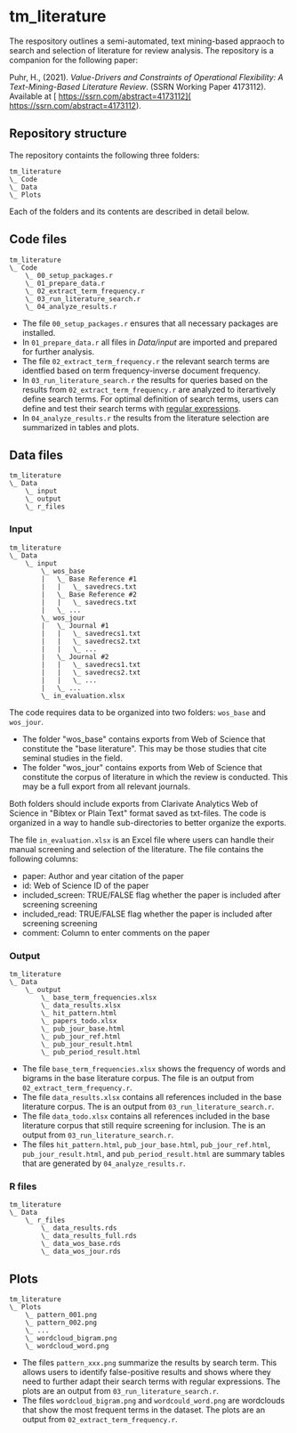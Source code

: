 # tm_literature
The respository outlines a semi-automated, text mining-based appraoch to search and selection of literature for review analysis. The repository is a companion for the following paper:

Puhr, H., (2021). *Value-Drivers and Constraints of Operational Flexibility: A Text-Mining-Based Literature Review*. (SSRN Working Paper 4173112). Available at [ https://ssrn.com/abstract=4173112]( https://ssrn.com/abstract=4173112).


## Repository structure

The repository containts the following three folders:

```
tm_literature
\_ Code
\_ Data
\_ Plots
```

Each of the folders and its contents are described in detail below.

## Code files

```
tm_literature
\_ Code
	\_ 00_setup_packages.r
	\_ 01_prepare_data.r
	\_ 02_extract_term_frequency.r
	\_ 03_run_literature_search.r
	\_ 04_analyze_results.r
```

* The file `00_setup_packages.r` ensures that all necessary packages are installed.
* In `01_prepare_data.r` all files in *Data/input* are imported and prepared for further analysis.
* The file `02_extract_term_frequency.r` the relevant search terms are identfied based on term frequency-inverse document frequency.
* In `03_run_literature_search.r` the results for queries based on the results from `02_extract_term_frequency.r` are analyzed to iterartively define search terms. For optimal definition of search terms, users can define and test their search terms with [regular expressions](https://stringr.tidyverse.org/articles/regular-expressions.html).
* In `04_analyze_results.r` the results from the literature selection are summarized in tables and plots.

## Data files

```
tm_literature
\_ Data
	\_ input
	\_ output
	\_ r_files
```
		
### Input

```
tm_literature
\_ Data
	\_ input
		\_ wos_base
		|	\_ Base Reference #1
		|	|	\_ savedrecs.txt
		|	\_ Base Reference #2
		|	|	\_ savedrecs.txt
		|	\_ ...
		\_ wos_jour
		|	\_ Journal #1
		|	|	\_ savedrecs1.txt
		|	|	\_ savedrecs2.txt
		|	|	\_ ...
		|	\_ Journal #2
		|	|	\_ savedrecs1.txt
		|	|	\_ savedrecs2.txt
		|	|	\_ ...
		|	\_ ...
		\_ in_evaluation.xlsx
```

The code requires data to be organized into two folders: `wos_base` and `wos_jour`.

* The folder "wos_base" contains exports from Web of Science that constitute the "base literature". This may be those studies that cite seminal studies in the field.
* The folder "wos_jour" contains exports from Web of Science that constitute the corpus of literature in which the review is conducted. This may be a full export from all relevant journals.

Both folders should include exports from Clarivate Analytics Web of Science
in "Bibtex or Plain Text" format saved as txt-files. The code is organized in
a way to handle sub-directories to better organize the exports.

The file `in_evaluation.xlsx` is an Excel file where users can handle their
manual screening and selection of the literature. The file contains the
following columns:

* paper: Author and year citation of the paper
* id: Web of Science ID of the paper
* included_screen: TRUE/FALSE flag whether the paper is included after screening screening
* included_read: TRUE/FALSE flag whether the paper is included after screening screening
* comment: Column to enter comments on the paper

### Output

```
tm_literature
\_ Data
	\_ output
		\_ base_term_frequencies.xlsx
		\_ data_results.xlsx
		\_ hit_pattern.html
		\_ papers_todo.xlsx
		\_ pub_jour_base.html
		\_ pub_jour_ref.html
		\_ pub_jour_result.html
		\_ pub_period_result.html
```

* The file `base_term_frequencies.xlsx` shows the frequency of words and bigrams in the base literature corpus. The file is an output from `02_extract_term_frequency.r`.
* The file `data_results.xlsx` contains all references included in the base literature corpus. The is an output from `03_run_literature_search.r`.
* The file `data_todo.xlsx` contains all references included in the base literature corpus that still require screening for inclusion. The is an output from `03_run_literature_search.r`.
* The files `hit_pattern.html`, `pub_jour_base.html`, `pub_jour_ref.html`, `pub_jour_result.html`, and `pub_period_result.html` are summary tables that are generated by `04_analyze_results.r`.

### R files

```
tm_literature
\_ Data
	\_ r_files
		\_ data_results.rds
		\_ data_results_full.rds
		\_ data_wos_base.rds
		\_ data_wos_jour.rds
```

## Plots

```
tm_literature
\_ Plots
	\_ pattern_001.png
	\_ pattern_002.png
	\_ ...
	\_ wordcloud_bigram.png
	\_ wordcloud_word.png
```

* The files `pattern_xxx.png` summarize the results by search term. This allows users to identify false-positive results and shows where they need to further adapt their search terms with regular expressions. The plots are an output from `03_run_literature_search.r`.
* The files `wordcloud_bigram.png` and `wordcould_word.png` are wordclouds that show the most frequent terms in the dataset. The plots are an output from `02_extract_term_frequency.r`.

